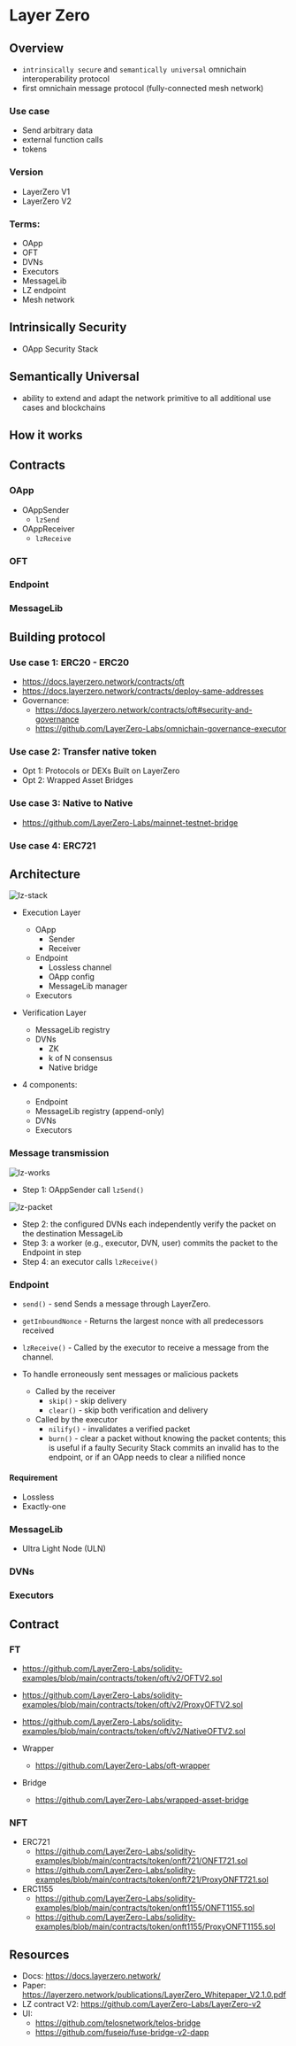 # Layer Zero

## Overview

- `intrinsically secure` and `semantically universal` omnichain interoperability protocol
- first omnichain message protocol (fully-connected mesh network)

### Use case

- Send arbitrary data
- external function calls
- tokens

### Version

- LayerZero V1
- LayerZero V2

### Terms:

- OApp
- OFT
- DVNs
- Executors
- MessageLib
- LZ endpoint
- Mesh network

## Intrinsically Security

- OApp Security Stack

## Semantically Universal

- ability to extend and adapt the network primitive
  to all additional use cases and blockchains

## How it works

## Contracts

### OApp

- OAppSender
  - `lzSend`
- OAppReceiver
  - `lzReceive`

### OFT

### Endpoint

### MessageLib

## Building protocol

### Use case 1: ERC20 - ERC20

- https://docs.layerzero.network/contracts/oft
- https://docs.layerzero.network/contracts/deploy-same-addresses
- Governance:
  - https://docs.layerzero.network/contracts/oft#security-and-governance
  - https://github.com/LayerZero-Labs/omnichain-governance-executor

### Use case 2: Transfer native token

- Opt 1: Protocols or DEXs Built on LayerZero
- Opt 2: Wrapped Asset Bridges

### Use case 3: Native to Native

- https://github.com/LayerZero-Labs/mainnet-testnet-bridge

### Use case 4: ERC721

## Architecture

![lz-stack](./figures/lz-stack.png)

- Execution Layer
  - OApp
    - Sender
    - Receiver
  - Endpoint
    - Lossless channel
    - OApp config
    - MessageLib manager
  - Executors
- Verification Layer

  - MessageLib registry
  - DVNs
    - ZK
    - k of N consensus
    - Native bridge

- 4 components:

  - Endpoint
  - MessageLib registry (append-only)
  - DVNs
  - Executors

### Message transmission

![lz-works](./figures/lz-works.png)

- Step 1: OAppSender call `lzSend()`

![lz-packet](./figures/lz-packet.png)

- Step 2: the configured DVNs each independently verify the packet on the destination MessageLib
- Step 3: a worker (e.g., executor, DVN, user) commits the packet to the Endpoint in step
- Step 4: an executor calls `lzReceive()`

### Endpoint

- `send()` - send Sends a message through LayerZero.
- `getInboundNonce` - Returns the largest nonce with all predecessors received
- `lzReceive()` - Called by the executor to receive a message from the channel.

- To handle erroneously sent messages or malicious packets
  - Called by the receiver
    - `skip()` - skip delivery
    - `clear()` - skip both verification and delivery
  - Called by the executor
    - `nilify()` - invalidates a verified packet
    - `burn()` - clear a packet without knowing the packet contents; this is useful if a faulty Security Stack commits an invalid has to the endpoint, or if an OApp needs to clear a nilified nonce

#### Requirement

- Lossless
- Exactly-one

### MessageLib

- Ultra Light Node (ULN)

### DVNs

### Executors

## Contract

### FT

- https://github.com/LayerZero-Labs/solidity-examples/blob/main/contracts/token/oft/v2/OFTV2.sol
- https://github.com/LayerZero-Labs/solidity-examples/blob/main/contracts/token/oft/v2/ProxyOFTV2.sol
- https://github.com/LayerZero-Labs/solidity-examples/blob/main/contracts/token/oft/v2/NativeOFTV2.sol

- Wrapper
  - https://github.com/LayerZero-Labs/oft-wrapper
- Bridge
  - https://github.com/LayerZero-Labs/wrapped-asset-bridge

### NFT

- ERC721
  - https://github.com/LayerZero-Labs/solidity-examples/blob/main/contracts/token/onft721/ONFT721.sol
  - https://github.com/LayerZero-Labs/solidity-examples/blob/main/contracts/token/onft721/ProxyONFT721.sol
- ERC1155
  - https://github.com/LayerZero-Labs/solidity-examples/blob/main/contracts/token/onft1155/ONFT1155.sol
  - https://github.com/LayerZero-Labs/solidity-examples/blob/main/contracts/token/onft1155/ProxyONFT1155.sol

## Resources

- Docs: https://docs.layerzero.network/
- Paper: https://layerzero.network/publications/LayerZero_Whitepaper_V2.1.0.pdf
- LZ contract V2: https://github.com/LayerZero-Labs/LayerZero-v2
- UI:
  - https://github.com/telosnetwork/telos-bridge
  - https://github.com/fuseio/fuse-bridge-v2-dapp
